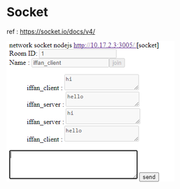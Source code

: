 # Socket
 
ref : https://socket.io/docs/v4/



![Screenshot](https://github.com/ziigzagz/Socket/blob/main/img/Screenshot%202022-08-06%20160447.png?raw=true)
